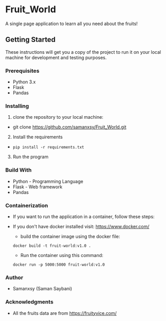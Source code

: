 # Fruit_World
A single page application to learn all you need about the fruits!

## Getting Started
These instructions will get you a copy of the project to run it on your local machine for development and testing purposes.

### Prerequisites

- Python 3.x
- Flask
- Pandas

### Installing 

1. clone the repository to your local machine:
  - git clone https://github.com/samanxsy/Fruit_World.git
2. Install the requirements
- ```
  pip install -r requirements.txt
  ```
3. Run the program

### Build With
- Python - Programming Language
- Flask - Web framework
- Pandas

### Containerization
- If you want to run the application in a container, follow these steps: 
- If you don't have docker installed visit: <https://www.docker.com/>

  - build the container image using the docker file:
  ```
  docker build -t fruit-world:v1.0 .
  ```
  - Run the container using this command:
  ```
  docker run -p 5000:5000 fruit-world:v1.0
  ```
### Author
 - Samanxsy (Saman Saybani)
 
### Acknowledgments
 - All the fruits data are from <https://fruityvice.com/>